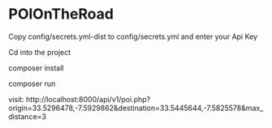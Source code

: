 # POIOnTheRoad

Copy config/secrets.yml-dist to config/secrets.yml and enter your Api Key

Cd into the project

composer install

composer run

visit: http://localhost:8000/api/v1/poi.php?origin=33.5296478,-7.5929862&destination=33.5445644,-7.5825578&max_distance=3
